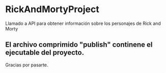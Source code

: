 # RickAndMortyProject
Llamado a API para obtener información sobre los personajes de Rick and Morty

## El archivo comprimido "publish" continene el ejecutable del proyecto.
Gracias por pasarte.
